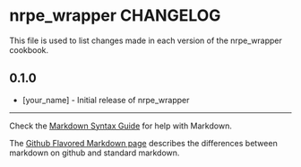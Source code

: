 # nrpe_wrapper CHANGELOG

This file is used to list changes made in each version of the nrpe_wrapper cookbook.

## 0.1.0
- [your_name] - Initial release of nrpe_wrapper

- - -
Check the [Markdown Syntax Guide](http://daringfireball.net/projects/markdown/syntax) for help with Markdown.

The [Github Flavored Markdown page](http://github.github.com/github-flavored-markdown/) describes the differences between markdown on github and standard markdown.

